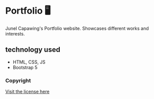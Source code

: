 # Portfolio :desktop_computer:
Junel Capawing's Portfolio website. Showcases different works and interests.

## technology used
- HTML, CSS, JS
- Bootstrap 5

### Copyright
[Visit the license here](https://github.com/Nelliosis/Portfolio/blob/main/LICENSE)

